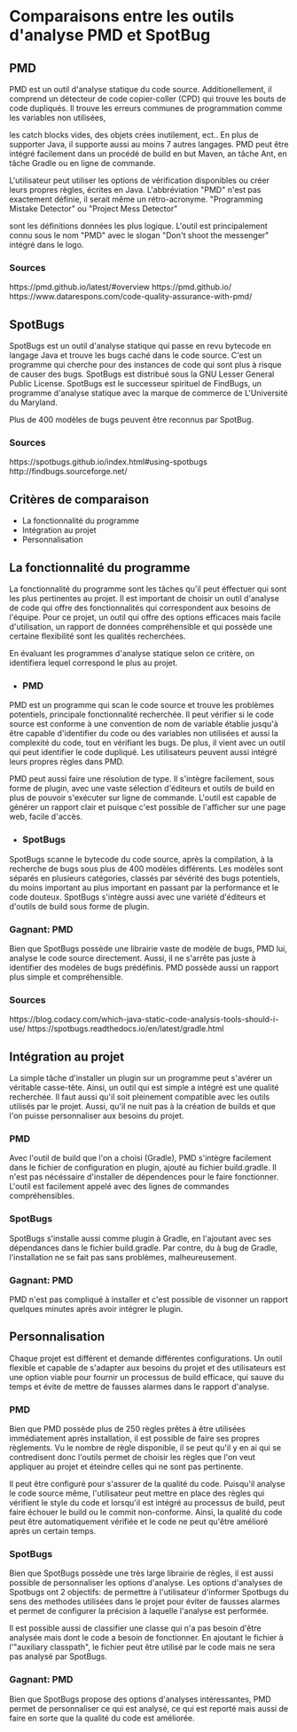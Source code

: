 <h1>Comparaisons entre les outils d'analyse PMD et SpotBug</h1>

<h2>PMD</h2>

PMD est un outil d'analyse statique du code source. Additionellement, il comprend un détecteur de code copier-coller (CPD) qui trouve les bouts de code dupliqués. Il trouve les erreurs communes de programmation comme les variables non utilisées, 
    
les catch blocks vides, des objets crées inutilement, ect.. En plus de supporter Java, il supporte aussi au moins 7 autres langages. PMD peut être intégré facilement dans un procédé de build en but Maven, an tâche Ant, en tâche Gradle ou en ligne de commande.  

L'utilisateur peut utiliser les options de vérification disponibles ou créer leurs propres règles, écrites en Java. L'abbréviation "PMD" n'est pas exactement définie, il serait même un rétro-acronyme. "Programming Mistake Detector" ou "Project Mess Detector"

sont les définitions données les plus logique. L'outil est principalement connu sous le nom "PMD" avec le slogan "Don't shoot the messenger" intégré dans le logo.


<h3>Sources</h3>
https://pmd.github.io/latest/#overview
https://pmd.github.io/
https://www.datarespons.com/code-quality-assurance-with-pmd/


<h2>SpotBugs</h2>

SpotBugs est un outil d'analyse statique qui passe en revu bytecode en langage Java et trouve les bugs caché dans le code source. C'est un programme qui cherche pour des instances de code qui sont plus à risque de causer des bugs. SpotBugs est distribué sous la GNU Lesser General Public License. SpotBugs est le successeur spirituel de FindBugs, un programme d'analyse statique avec la marque de commerce de L'Université du Maryland. 

Plus de 400 modèles de bugs peuvent être reconnus par SpotBug. 

<h3>Sources</h3>
https://spotbugs.github.io/index.html#using-spotbugs
http://findbugs.sourceforge.net/ 

<h2>Critères de comparaison</h2>

* La fonctionnalité du programme
* Intégration au projet 
* Personnalisation

<h2>La fonctionnalité du programme</h2>

La fonctionnalité du programme sont les tâches qu'il peut éffectuer qui sont les plus pertinentes au projet. Il est important de choisir un outil d'analyse de code qui offre des fonctionnalités qui correspondent aux besoins de l'équipe. Pour ce projet, un outil qui offre des options efficaces mais facile d'utilisation, un rapport de données compréhensible et qui possède une certaine flexibilité sont les qualités recherchées.

En évaluant les programmes d'analyse statique selon ce critère, on identifiera lequel correspond le plus au projet. 

* <h3>PMD</h3>

PMD est un programme qui scan le code source et trouve les problèmes potentiels, principale fonctionnalité recherchée. Il peut vérifier si le code source est conforme à une convention de nom de variable établie jusqu'à être capable d'identifier du code ou des variables non utilisées et aussi la complexité du code, tout en vérifiant les bugs. De plus, il vient avec un outil qui peut identifier le code dupliqué. Les utilisateurs peuvent aussi intégré leurs propres règles dans PMD.

PMD peut aussi faire une résolution de type. Il s'intègre facilement, sous forme de plugin, avec une vaste sélection d'éditeurs et outils de build en plus de pouvoir s'exécuter sur ligne de commande. L'outil est capable de générer un rapport clair et puisque c'est possible de l'afficher sur une page web, facile d'accès. 

* <h3>SpotBugs</h3>

SpotBugs scanne le bytecode du code source, après la compilation, à la recherche de bugs sous plus de 400 modèles différents. Les modèles sont séparés en plusieurs catégories, classés par sévérité des bugs potentiels, du moins important au plus important en passant par la performance et le code douteux. SpotBugs s'intègre aussi avec une variété d'éditeurs et d'outils de build sous forme de plugin.



<h3>Gagnant: PMD </h3>

Bien que SpotBugs possède une librairie vaste de modèle de bugs, PMD lui, analyse le code source directement. Aussi, il ne s'arrête pas juste à identifier des modèles de bugs prédéfinis. PMD possède aussi un rapport plus simple et compréhensible. 

<h3>Sources</h3>
https://blog.codacy.com/which-java-static-code-analysis-tools-should-i-use/
https://spotbugs.readthedocs.io/en/latest/gradle.html

<h2>Intégration au projet</h2>

La simple tâche d'installer un plugin sur un programme peut s'avérer un véritable casse-tête. Ainsi, un outil qui est simple a intégré est une qualité recherchée. Il faut aussi qu'il soit pleinement compatible avec les outils utilisés par le projet. Aussi, qu'il ne nuit pas à la création de builds et que l'on puisse personnaliser aux besoins du projet.  

<h3>PMD</h3>

Avec l'outil de build que l'on a choisi (Gradle), PMD s'intègre facilement dans le fichier de configuration en plugin, ajouté au fichier build.gradle. Il n'est pas nécéssaire d'installer de dépendences pour le faire fonctionner. L'outil est facilement appelé avec des lignes de commandes compréhensibles.

<h3>SpotBugs</h3>

SpotBugs s'installe aussi comme plugin à Gradle, en l'ajoutant avec ses dépendances dans le fichier build.gradle. Par contre, du à bug de Gradle, l'installation ne se fait pas sans problèmes, malheureusement. 

<h3>Gagnant: PMD </h3>

PMD n'est pas compliqué à installer et c'est possible de visonner un rapport quelques minutes après avoir intégrer le plugin.  

<h2>Personnalisation</h2>

Chaque projet est différent et demande différentes configurations. Un outil flexible et capable de s'adapter aux besoins du projet et des utilisateurs est une option viable pour fournir un processus de build efficace, qui sauve du temps et évite de mettre de fausses alarmes dans le rapport d'analyse.

<h3>PMD</h3>

Bien que PMD possède plus de 250 règles prêtes à être utilisées immédiatement après installation, il est possible de faire ses propres règlements. Vu le nombre de règle disponible, il se peut qu'il y en ai qui se contredisent donc l'outils permet de choisir les règles que l'on veut appliquer au projet et éteindre celles qui ne sont pas pertinente.

Il peut être configuré pour s'assurer de la qualité du code. Puisqu'il analyse le code source même, l'utilisateur peut mettre en place des règles qui vérifient le style du code et lorsqu'il est intégré au processus de build, peut faire échouer le build ou le commit non-conforme. Ainsi, la qualité du code peut être automatiquement vérifiée et le code ne peut qu'être amélioré après un certain temps.  

<h3>SpotBugs</h3>

Bien que SpotBugs possède une très large librairie de règles, il est aussi possible de personnaliser les options d'analyse. Les options d'analyses de Spotbugs ont 2 objectifs: de permettre à l'utilisateur d'informer Spotbugs du sens des methodes utilisées dans le projet pour éviter de fausses alarmes et permet de configurer la précision à laquelle l'analyse est performée. 

Il est possible aussi de classifier une classe qui n'a pas besoin d'être analysée mais dont le code a besoin de fonctionner. En ajoutant le fichier à l'"auxiliary classpath", le fichier peut être utilisé par le code mais ne sera pas analysé par SpotBugs.

<h3>Gagnant: PMD</h3>

Bien que SpotBugs propose des options d'analyses intéressantes, PMD permet de personnaliser ce qui est analysé, ce qui est reporté mais aussi de faire en sorte que la qualité du code est améliorée.  
